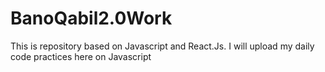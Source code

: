 # BanoQabil2.0Work
This is repository based on Javascript and React.Js. I will upload my daily code practices here on Javascript
